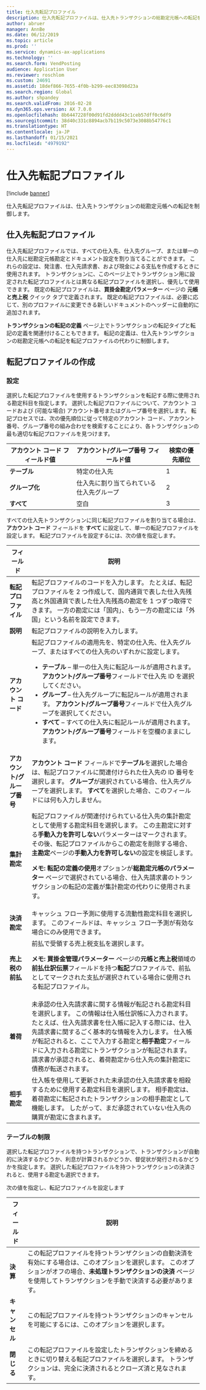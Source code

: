 ```yaml
---
title: 仕入先転記プロファイル
description: 仕入先転記プロファイルは、仕入先トランザクションの総勘定元帳への転記を制御します。
author: abruer
manager: AnnBe
ms.date: 06/12/2019
ms.topic: article
ms.prod: ''
ms.service: dynamics-ax-applications
ms.technology: ''
ms.search.form: VendPosting
audience: Application User
ms.reviewer: roschlom
ms.custom: 24691
ms.assetid: 18def866-7655-4f0b-b299-eec83098d23a
ms.search.region: Global
ms.author: shpandey
ms.search.validFrom: 2016-02-28
ms.dyn365.ops.version: AX 7.0.0
ms.openlocfilehash: 8b6447228f00d91fd2dddd43c1ceb57dff0c6df9
ms.sourcegitcommit: 38d40c331c8894acb7b119c5073e3088b54776c1
ms.translationtype: HT
ms.contentlocale: ja-JP
ms.lasthandoff: 01/15/2021
ms.locfileid: "4979192"
---
```

# <a name="vendor-posting-profiles"></a>仕入先転記プロファイル

[!include [banner](../includes/banner.md)]

仕入先転記プロファイルは、仕入先トランザクションの総勘定元帳への転記を制御します。

<a name="vendor-posting-profiles"></a>仕入先転記プロファイル
-----------------------

仕入先転記プロファイルでは、すべての仕入先、仕入先グループ、または単一の仕入先に総勘定元帳勘定とドキュメント設定を割り当てることができます。 これらの設定は、発注書、仕入先請求書、および現金による支払を作成するときに使用されます。 トランザクションに、このページ上でトランザクション用に設定された転記プロファイルとは異なる転記プロファイルを選択し、優先して使用できます。 既定の転記プロファイルは、**買掛金勘定パラメーター** ページの **元帳と売上税** クイック タブで定義されます。 既定の転記プロファイルは、必要に応じて、別のプロファイルに変更できる新しいドキュメントのヘッダーに自動的に追加されます。

**トランザクションの転記の定義** ページ上でトランザクションの転記タイプと転記の定義を関連付けることもできます。 転記の定義は、仕入先トランザクションの総勘定元帳への転記を転記プロファイルの代わりに制御します。

## <a name="creating-a-posting-profile"></a>転記プロファイルの作成
### <a name="setup"></a>**設定**

選択した転記プロファイルを使用するトランザクションを転記する際に使用される勘定科目を指定します。 選択した転記プロファイルについて、アカウント コードおよび (可能な場合) アカウント番号またはグループ番号を選択します。 転記プロセスでは、次の優先順位に従って特定のアカウント コード、アカウント番号、グループ番号の組み合わせを検索することにより、各トランザクションの最も適切な転記プロファイルを見つけます。

| **アカウント コード** フィールド値 | **アカウント/グループ番号** フィールド値        | 検索の優先順位 |
|------------------------------|---------------------------------------------|-----------------|
| **テーブル**                    | 特定の仕入先                     | 1               |
| **グループ化**                    | 仕入先に割り当てられている仕入先グループ | 2               |
| **すべて**                      | 空白                                       | 3               |

すべての仕入先トランザクションに同じ転記プロファイルを割り当てる場合は、**アカウント コード** フィールドを **すべて** に設定して、単一の転記プロファイルを設定します。 転記プロファイルを設定するには、次の値を指定します。

<table>
<thead>
<tr class="header">
<th>フィールド</th>
<th>説明</th>
</tr>
</thead>
<tbody>
<tr class="odd">
<td><strong>転記プロファイル</strong></td>
<td>転記プロファイルのコードを入力します。 たとえば、転記プロファイルを 2 つ作成して、国内通貨で表した仕入先残高と外国通貨で表した仕入先残高の勘定を 1 つずつ取得できます。 一方の勘定には「国内」、もう一方の勘定には「外国」という名前を設定できます。</td>
</tr>
<tr class="even">
<td><strong>説明</strong></td>
<td>転記プロファイルの説明を入力します。</td>
</tr>
<tr class="odd">
<td><strong>アカウント コード</strong></td>
<td>転記プロファイルの適用先を、特定の仕入先、仕入先グループ、またはすべての仕入先のいずれかに設定します。
<ul>
<li><strong>テーブル</strong> – 単一の仕入先に転記ルールが適用されます。 <strong>アカウント/グループ番号</strong>フィールドで仕入先 ID を選択してください。</li>
<li><strong>グループ</strong> – 仕入先グループに転記ルールが適用されます。 <strong>アカウント/グループ番号</strong>フィールドで仕入先グループを選択してください。</li>
<li><strong>すべて</strong> – すべての仕入先に転記ルールが適用されます。 <strong>アカウント/グループ番号</strong>フィールドを空欄のままにします。</li>
</ul></td>
</tr>
<tr class="even">
<td><strong>アカウント/グループ番号</strong></td>
<td><strong>アカウント コード</strong> フィールドで<strong>テーブル</strong>を選択した場合は、転記プロファイルに関連付けられた仕入先の ID 番号を選択します。 <strong>グループ</strong>が選択されている場合、仕入先グループを選択します。 <strong>すべて</strong>を選択した場合、このフィールドには何も入力しません。</td>
</tr>
<tr class="odd">
<td><strong>集計勘定</strong></td>
<td>転記プロファイルが関連付けられている仕入先の集計勘定として使用する勘定科目を選択します。 この主勘定に対する<strong>手動入力を許可しない</strong>パラメーターはマークされます。 その後、転記プロファイルからこの勘定を削除する場合、<strong>主勘定</strong>ページの<strong>手動入力を許可しない</strong>の設定を検証します。 
<p><strong>メモ:</strong> <strong>転記の定義の使用</strong>オプションが<strong>総勘定元帳のパラメーター</strong> ページで選択されている場合、仕入先請求書のトランザクションの転記の定義が集計勘定の代わりに使用されます。</p>
</td>
</tr>
<tr class="even">
<td><strong>決済勘定</strong></td>
<td>キャッシュ フロー予測に使用する流動性勘定科目を選択します。 このフィールドは、キャッシュ フロー予測が有効な場合にのみ使用できます。</td>
</tr>
<tr class="odd">
<td><strong>売上税の前払</strong></td>
<td>前払で受領する売上税支払を選択します。
<p><strong>メモ:</strong> <strong>買掛金管理パラメーター</strong> ページの<strong>元帳と売上税</strong>領域の<strong>前払仕訳伝票</strong>フィールドを持つ<strong>転記</strong>プロファイルで、前払としてマークされた支払が選択されている場合に使用される転記プロファイル。</p>
</td>
</tr>
<tr class="even">
<td><strong>着荷</strong></td>
<td>未承認の仕入先請求書に関する情報が転記される勘定科目を選択します。 この情報は仕入帳仕訳帳に入力されます。 たとえば、仕入先請求書を仕入帳に記入する際には、仕入先請求書に関するごく基本的な情報を入力します。 仕入帳が転記されると、ここで入力する勘定と<strong>相手勘定</strong>フィールドに入力される勘定にトランザクションが転記されます。 請求書が承認されると、着荷勘定から仕入先の集計勘定に債務が転送されます。</td>
</tr>
<tr class="odd">
<td><strong>相手勘定</strong></td>
<td>仕入帳を使用して更新された未承認の仕入先請求書を相殺するために使用する勘定科目を選択します。 相手勘定は、着荷勘定に転記されたトランザクションの相手勘定として機能します。 したがって、まだ承認されていない仕入先の購買が勘定に含まれます。</td>
</tr>
</tbody>
</table>


### <a name="table-restrictions"></a>**テーブルの制限**

選択した転記プロファイルを持つトランザクションで、トランザクションが自動的に決済するかどうか、利息が計算されるかどうか、督促状が発行されるかどうかを指定します。 選択した転記プロファイルを持つトランザクションの決済されると、使用する勘定も選択できます。

次の値を指定し、転記プロファイルを設定します

| フィールド          | 説明                                                                                                                                                                                                    |
|----------------|----------------------------------------------------------------------------------------------------------------------------------------------------------------------------------------------------------------|
| **決算** | この転記プロファイルを持つトランザクションの自動決済を有効にする場合は、このオプションを選択します。 このオプションがオフの場合、**未処理トランザクションの決済** ページを使用してトランザクションを手動で決済する必要があります。 |
| **キャンセル**     | この転記プロファイルを持つトランザクションのキャンセルを可能にするには、このオプションを選択します。                                                                                                               |
| **閉じる**      | この転記プロファイルを設定したトランザクションを締めるときに切り替える転記プロファイルを選択します。 トランザクションは、完全に決済されるとクローズ済と見なされます。                                       |
